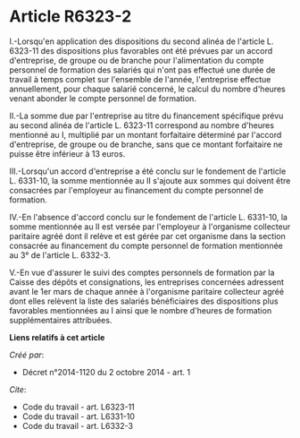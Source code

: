 # Article R6323-2

I.-Lorsqu'en application des dispositions du second alinéa de l'article L. 6323-11 des dispositions plus favorables ont été
prévues par un accord d'entreprise, de groupe ou de branche pour l'alimentation du compte personnel de formation des salariés
qui n'ont pas effectué une durée de travail à temps complet sur l'ensemble de l'année, l'entreprise effectue annuellement,
pour chaque salarié concerné, le calcul du nombre d'heures venant abonder le compte personnel de formation. 

II.-La somme due par l'entreprise au titre du financement spécifique prévu au second alinéa de l'article L. 6323-11
correspond au nombre d'heures mentionné au I, multiplié par un montant forfaitaire déterminé par l'accord d'entreprise, de
groupe ou de branche, sans que ce montant forfaitaire ne puisse être inférieur à 13 euros. 

III.-Lorsqu'un accord d'entreprise a été conclu sur le fondement de l'article L. 6331-10, la somme mentionnée au II s'ajoute
aux sommes qui doivent être consacrées par l'employeur au financement du compte personnel de formation. 

IV.-En l'absence d'accord conclu sur le fondement de l'article L. 6331-10, la somme mentionnée au II est versée par
l'employeur à l'organisme collecteur paritaire agréé dont il relève et est gérée par cet organisme dans la section consacrée
au financement du compte personnel de formation mentionnée au 3° de l'article L. 6332-3. 

V.-En vue d'assurer le suivi des comptes personnels de formation par la Caisse des dépôts et consignations, les entreprises
concernées adressent avant le 1er mars de chaque année à l'organisme paritaire collecteur agréé dont elles relèvent la liste
des salariés bénéficiaires des dispositions plus favorables mentionnées au I ainsi que le nombre d'heures de formation
supplémentaires attribuées.

**Liens relatifs à cet article**

_Créé par_:

  - Décret n°2014-1120 du 2 octobre 2014 - art. 1

_Cite_:

  - Code du travail - art. L6323-11
  - Code du travail - art. L6331-10
  - Code du travail - art. L6332-3
